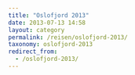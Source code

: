```yaml
---
title: "Oslofjord 2013"
date: 2013-07-13 14:58
layout: category
permalink: /reisen/oslofjord-2013/
taxonomy: oslofjord-2013
redirect_from:
  - /oslofjord-2013/
---
```

